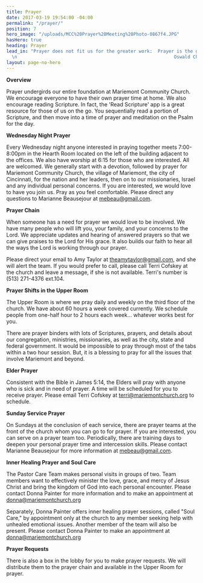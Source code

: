 ```yaml
---
title: Prayer
date: 2017-03-19 19:54:00 -04:00
permalink: "/prayer/"
position: 7
hero_image: "/uploads/MCC%20Prayer%20Meeting%20Photo-0867f4.JPG"
hasHero: true
heading: Prayer
lead_in: "Prayer does not fit us for the greater work:  Prayer is the greater work.
  \n                                                          Oswald Chambers"
layout: page-no-hero
---
```


**Overview**

Prayer undergirds our entire foundation at Mariemont Community Church.  We encourage everyone to have their own prayer time at home.  We also encourage reading Scripture.  In fact, the 'Read Scripture' app is a great resource for those of us on the go.  You sequentially read a portion of Scripture, and then move into a time of prayer and meditation on the Psalm for the day.

**Wednesday Night Prayer**

Every Wednesday night anyone interested in praying together meets 7:00-8:00pm in the Hearth Room located on the left of the building adjacent to the offices.  We also have worship at 6:15 for those who are interested.  All are welcomed.  We generally start with a devotion, followed by prayer for Mariemont Community Church, the village of Mariemont, the city of Cincinnati, for the nation and her leaders, then on to our missionaries, Israel and any individual personal concerns.  If you are interested, we would love to have you join us.  Pray as you feel comfortable. Please direct any questions to Marianne Beausejour at mebeau@gmail.com.

**Prayer Chain**

When someone has a need for prayer we would love to be involved.  We have many people who will lift you, your family, and your concerns to the Lord.  We appreciate updates and hearing of answered prayers so that we can give praises to the Lord for His grace.  It also builds our faith to hear all the ways the Lord is working through our prayer.

Please direct your email to Amy Taylor at theamytaylor@gmail.com, and she will alert the team.  If you would prefer to call, please call Terri Cofskey at the church and leave a message, if she is not available.  Terri's number is (513) 271-4376 ext.104.

**Prayer Shifts in the Upper Room**

The Upper Room is where we pray daily and weekly on the third floor of the church.  We have about 60 hours a week covered currently.  We schedule people from one-half hour to 2 hours each week... whatever works best for you.  

There are prayer binders with lots of Scriptures, prayers, and details about our congregation, ministries, missionaries, as well as the city, state and federal government.  It would be impossible to pray through most of the tabs within a two hour session. But, it is a blessing to pray for all the issues that involve Mariemont and beyond.

**Elder Prayer**

Consistent with the Bible in James 5:14, the Elders will pray with anyone who is sick and in need of prayer.   A time will be scheduled for you to receive prayer.  Please email Terri Cofskey at terri@mariemontchurch.org to schedule.

**Sunday Service Prayer**

On Sundays at the conclusion of each service, there are prayer teams at the front of the church whom you can go to for prayer.  If you are interested, you can serve on a prayer team too.  Periodically, there are training days to deepen your personal prayer time and intercession skills.  Please contact Marianne Beausejour for more information at mebeau@gmail.com.

**Inner Healing Prayer and Soul Care**

The Pastor Care Team makes personal visits in groups of two.  Team members want to effectively minister the love, grace, and mercy of Jesus Christ and bring the kingdom of God into each personal encounter.  Please contact Donna Painter for more information and to make an appointment at donna@mariemontchurch.org

Separately, Donna Painter offers inner healing prayer sessions, called "Soul Care," by appointment only at the church to any member seeking help with unhealed emotional issues.  Another member of the team will also be present.   Please contact Donna Painter to make an appointment at donna@mariemontchurch.org


**Prayer Requests** 

There is also a box in the lobby for you to make prayer requests.  We will distribute them to the prayer chain and available in the Upper Room for prayer.   

